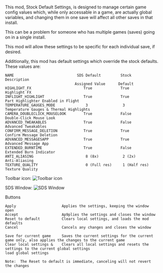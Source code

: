 This mod, Stock Default Settings, is designed to manage certain game config values which, while only accessable in a game, are actually global variables, and changing them in one save will affect all other saves in that install.

This can be a problem for someone who has multiple games (saves) going on in a single install.

This mod will allow these settings to be specific for each individual save, if desired.

Additionally, this mod has default settings which override the stock defaults.  These values are:


    NAME                             SDS Default         Stock         Description
                                    Assigned Value      Default
    HIGHLIGHT_FX                        True             True          Highlight FX
    INFLIGHT_HIGHLIGHT                  True             True          Part Highlighter Enabled in Flight
    TEMPERATURE_GAUGES_MODE              3                3            Temperature Gauges & Thermal Highlights
    CAMERA_DOUBLECLICK_MOUSELOOK        True             False         Double-Click Mouse Look
    ADVANCED_TWEAKABLES                 True             False         Advanced Tweakables
    CONFIRM_MESSAGE_DELETION            True             True          Confirm Message Deletion
    ADVANCED_MESSAGESAPP                True             True          Advanced Message App
    EXTENDED_BURNTIME                   True             False         Extended Burn Indicator
    ANTI_ALIASING                        8 (8x)           2 (2x)       Anti-Aliasing
    TEXTURE_QUALITY                      0 (Full res)     1 (Half res) Texture Quality

Toolbar icon: ![Toolbar icon](https://i.imgur.com/gZlXd98.png)

SDS Window: ![SDS Window](https://i.imgur.com/kpZet74.png)

Buttons

    Apply                     Applies the settings, keeping the window open
    Accept                    Ap9plies the settings and closes the window
    Reset to default          Clears local settings, and loads the mod defaults
    Cancel                    Cancels any changes and closes the window

    Save for current game     Saves the current settings for the current game only, also applies the changes to the current game
    Clear local settings &    Clears all local settings and resets the settings to the current global settings
    load global settings

    Note:  The Reset to default is immediate, canceling will not revert the changes
